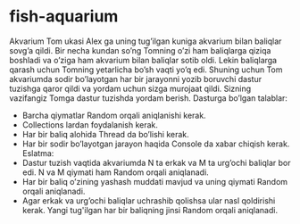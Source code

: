 # fish-aquarium
Akvarium
Tom ukasi Alex ga uning tug’ilgan kuniga akvarium bilan baliqlar sovg’a qildi. Bir necha
kundan so’ng Tomning o’zi ham baliqlarga qiziqa boshladi va o’ziga ham akvarium bilan
baliqlar sotib oldi. Lekin baliqlarga qarash uchun Tomning yetarlicha bo’sh vaqti yo’q edi.
Shuning uchun Tom akvariumda sodir bo’layotgan har bir jarayonni yozib boruvchi dastur
tuzishga qaror qildi va yordam uchun sizga murojaat qildi. Sizning vazifangiz Tomga dastur
tuzishda yordam berish.
Dasturga bo’lgan talablar:
- Barcha qiymatlar Random orqali aniqlanishi kerak.
- Collections lardan foydalanish kerak.
- Har bir baliq alohida Thread da bo’lishi kerak.
- Har bir sodir bo’layotgan jarayon haqida Console da xabar chiqish kerak.
Eslatma:
- Dastur tuzish vaqtida akvariumda N ta erkak va M ta urg’ochi baliqlar bor edi. N va M
qiymati ham Random orqali aniqlanadi.
- Har bir baliq o’zining yashash muddati mavjud va uning qiymati Random orqali
aniqlanadi.
- Agar erkak va urg’ochi baliqlar uchrashib qolishsa ular nasl qoldirishi kerak. Yangi
tug'ilgan har bir baliqning jinsi Random orqali aniqlanadi.
